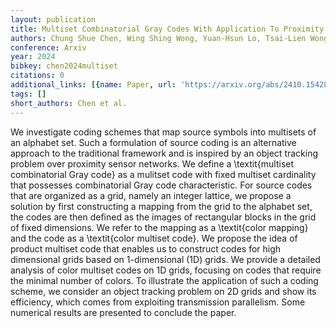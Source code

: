 ```yaml
---
layout: publication
title: Multiset Combinatorial Gray Codes With Application To Proximity Sensor Networks
authors: Chung Shue Chen, Wing Shing Wong, Yuan-Hsun Lo, Tsai-Lien Wong
conference: Arxiv
year: 2024
bibkey: chen2024multiset
citations: 0
additional_links: [{name: Paper, url: 'https://arxiv.org/abs/2410.15428'}]
tags: []
short_authors: Chen et al.
---
```

We investigate coding schemes that map source symbols into multisets of an
alphabet set. Such a formulation of source coding is an alternative approach to
the traditional framework and is inspired by an object tracking problem over
proximity sensor networks. We define a \textit\{multiset combinatorial Gray
code\} as a mulitset code with fixed multiset cardinality that possesses
combinatorial Gray code characteristic. For source codes that are organized as
a grid, namely an integer lattice, we propose a solution by first constructing
a mapping from the grid to the alphabet set, the codes are then defined as the
images of rectangular blocks in the grid of fixed dimensions. We refer to the
mapping as a \textit\{color mapping\} and the code as a \textit\{color multiset
code\}. We propose the idea of product multiset code that enables us to
construct codes for high dimensional grids based on 1-dimensional (1D) grids.
We provide a detailed analysis of color multiset codes on 1D grids, focusing on
codes that require the minimal number of colors. To illustrate the application
of such a coding scheme, we consider an object tracking problem on 2D grids and
show its efficiency, which comes from exploiting transmission parallelism. Some
numerical results are presented to conclude the paper.